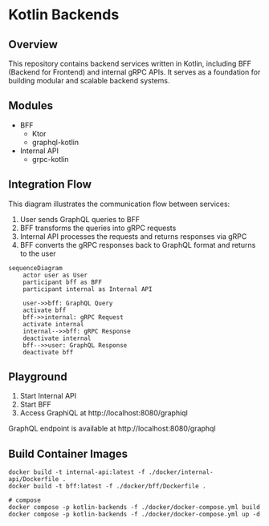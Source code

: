 # Kotlin Backends

## Overview

This repository contains backend services written in Kotlin, including BFF (Backend for Frontend) and internal gRPC APIs. It serves as a foundation for building modular and scalable backend systems.

## Modules

- BFF
  - Ktor
  - graphql-kotlin
- Internal API
  - grpc-kotlin

## Integration Flow

This diagram illustrates the communication flow between services:
1. User sends GraphQL queries to BFF
2. BFF transforms the queries into gRPC requests
3. Internal API processes the requests and returns responses via gRPC
4. BFF converts the gRPC responses back to GraphQL format and returns to the user

```mermaid
sequenceDiagram
    actor user as User
    participant bff as BFF
    participant internal as Internal API

    user->>bff: GraphQL Query
    activate bff
    bff->>internal: gRPC Request
    activate internal
    internal-->>bff: gRPC Response
    deactivate internal
    bff-->>user: GraphQL Response
    deactivate bff
```

## Playground

1. Start Internal API
2. Start BFF
3. Access GraphiQL at http://localhost:8080/graphiql

GraphQL endpoint is available at http://localhost:8080/graphql

## Build Container Images

```shell
docker build -t internal-api:latest -f ./docker/internal-api/Dockerfile .
docker build -t bff:latest -f ./docker/bff/Dockerfile .

# compose
docker compose -p kotlin-backends -f ./docker/docker-compose.yml build
docker compose -p kotlin-backends -f ./docker/docker-compose.yml up -d
```
